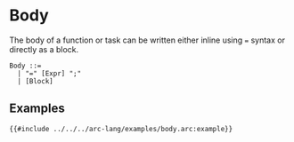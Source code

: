 # Body

The body of a function or task can be written either inline using `=` syntax or directly as a block.

```
Body ::=
  | "=" [Expr] ";"
  | [Block]
```

## Examples

```arc-lang
{{#include ../../../arc-lang/examples/body.arc:example}}
```
